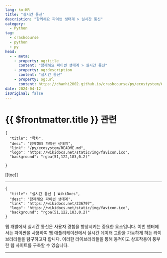 ```yaml
---
lang: ko-KR
title: "실시간 통신"
description: "함께해요 파이썬 생태계 > 실시간 통신"
category:
  - Python
tag: 
  - crashcourse
  - python
  - py
head:
  - - meta:
    - property: og:title
      content: "함께해요 파이썬 생태계 > 실시간 통신"
    - property: og:description
      content: "실시간 통신"
    - property: og:url
      content: https://chanhi2002.github.io/crashcourse/py/ecostystem/05/rtc/
date: 2024-04-12
isOriginal: false
---
```


# {{ $frontmatter.title }} 관련

```component VPCard
{
  "title": "목차",
  "desc": "함께해요 파이썬 생태계",
  "link": "/py/ecosystem/README.md",
  "logo": "https://wikidocs.net/static/img/favicon.ico",
  "background": "rgba(51,122,183,0.2)"
  
}
```

[[toc]]

---

```component VPCard
{
  "title": "실시간 통신 | WikiDocs",
  "desc": "함께해요 파이썬 생태계",
  "link": "https://wikidocs.net/236797",
  "logo": "https://wikidocs.net/static/img/favicon.ico",
  "background": "rgba(51,122,183,0.2)"
}
```

웹 개발에서 실시간 통신은 사용자 경험을 향상시키는 중요한 요소입니다. 이번 챕터에서는 파이썬을 사용하여 웹 애플리케이션에서 실시간 데이터 교환을 가능하게 하는 라이브러리들을 탐구하고자 합니다. 이러한 라이브러리들을 통해 동적이고 상호작용이 풍부한 웹 사이트를 구축할 수 있습니다.

---

<TagLinks />